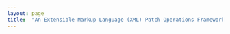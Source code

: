 ```yaml
---
layout: page
title:  "An Extensible Markup Language (XML) Patch Operations Framework Utilizing XML Path Language (XPath) Selectors"
---
```



